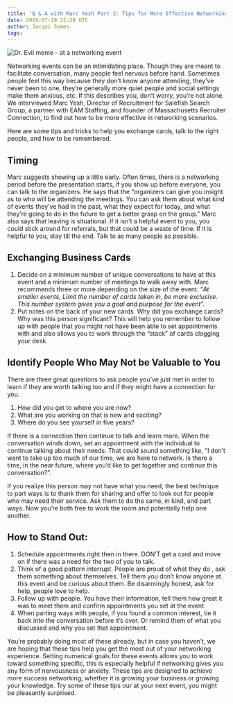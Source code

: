 ```yaml
---
title: 'Q & A with Marc Yesh Part 2: Tips for More Effective Networking'
date: 2016-07-19 21:29 UTC
author: Jacqui Somes
tags:
---
```


<img src="/images/blog/networking-tips-part-2.png" alt="Dr. Evil meme - at a networking event">

Networking events can be an intimidating place. Though they are meant to facilitate conversation, many people feel nervous before hand. Sometimes people feel this way because they don’t know anyone attending, they’ve never been to one, they’re generally more quiet people and social settings make them anxious, etc. If this describes you, don’t worry, you’re not alone. We interviewed Marc Yesh, Director of Recruitment for Salefish Search Group, a partner with EAM Staffing, and founder of Massachusetts Recruiter Connection, to find out how to be more effective in networking scenarios. 

Here are some tips and tricks to help you exchange cards, talk to the right people, and how to be remembered. 

## Timing
Marc suggests showing up a little early. Often times, there is a networking period before the presentation starts, if you show up before everyone, you can talk to the organizers. He says that the “organizers can give you insight as to who will be attending the meetings. You can ask them about what kind of events they’ve had in the past, what they expect for today, and what they’re going to do in the future to get a better grasp on the group.” Marc also says that leaving is situational. If it isn’t a helpful event to you, you could stick around for referrals, but that could be a waste of time. If it is helpful to you, stay till the end. Talk to as many people as possible.

## Exchanging Business Cards

1.  Decide on a minimum number of unique conversations to have at this event 
and a minimum number of meetings to walk away with. Marc recommends three or more depending on the size of the event.  “_At smaller events, Limit the number of cards taken in, be more exclusive. This number system gives you a goal and purpose for the event_”.
2.  Put notes on the back of your new cards. Why did you exchange cards? Why was this person significant? This will help you remember to follow up with people that you might not have been able to set appointments with and also allows you to work through the “stack” of cards clogging your desk.

## Identify People Who May Not be Valuable to You  

There are three great questions to ask people you’ve just met in order to learn if they are worth talking too and if they might have a connection for you.
1.  How did you get to where you are now?
2.  What are you working on that is new and exciting?
3.  Where do you see yourself in five years?

If there is a connection then continue to talk and learn more. When the conversation winds down, set an appointment with the individual to continue talking about their needs. That could sound something like, “I don’t want to take up too much of our time, we are here to network. Is there a time, in the near future, where you’d like to get together and continue this conversation?”.

If you realize this person may not have what you need, the best technique to part ways is to thank them for sharing and offer to look out for people who may need their service. Ask them to do the same, in kind, and part ways. Now you’re both free to work the room and potentially help one another.

## How to Stand Out:
1.  Schedule appointments right then in there. DON’T get a card and move on if there was a need for the two of you to talk.
2.  Think of a good pattern interrupt. People are proud of what they do , ask them something about themselves. Tell them you don’t know anyone at this event and be curious about them. Be disarmingly honest, ask for help, people love to help.
3.  Follow up with people. You have their information, tell them how great it was to meet them and confirm appointments you set at the event.
4.  When parting ways with people, if you found a common interest, tie it back into the conversation before it’s over. Or remind them of what you discussed and why you set that appointment.
 
You’re probably doing most of these already, but in case you haven’t, we are hoping that these tips help you get the most out of your networking experience. Setting numerical goals for these events allows you to work toward something specific, this is especially helpful if networking gives you any form of nervousness or anxiety. These tips are designed to achieve more success networking, whether it is growing your business or growing your knowledge. Try some of these tips our at your next event, you might be pleasantly surprised.   
